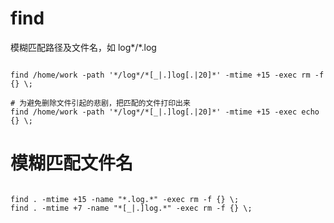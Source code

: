 
# find

模糊匹配路径及文件名，如 log*/*.log
```shell script

find /home/work -path '*/log*/*[_|.]log[.|20]*' -mtime +15 -exec rm -f {} \;

# 为避免删除文件引起的悲剧，把匹配的文件打印出来
find /home/work -path '*/log*/*[_|.]log[.|20]*' -mtime +15 -exec echo {} \;

```

# 模糊匹配文件名
```shell script

find . -mtime +15 -name "*.log.*" -exec rm -f {} \;
find . -mtime +7 -name "*[_|.]log.*" -exec rm -f {} \;

```

